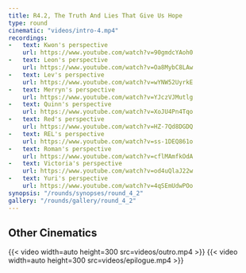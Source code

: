 ```yaml
---
title: R4.2, The Truth And Lies That Give Us Hope
type: round
cinematic: "videos/intro-4.mp4"
recordings:
-   text: Kwon's perspective
    url: https://www.youtube.com/watch?v=90gmdcYAoh0
-   text: Leon's perspective
    url: https://www.youtube.com/watch?v=Oa8MybC8LAw
-   text: Lev's perspective
    url: https://www.youtube.com/watch?v=wYNW52UyrkE
-   text: Merryn's perspective
    url: https://www.youtube.com/watch?v=YJczVJMutlg
-   text: Quinn's perspective
    url: https://www.youtube.com/watch?v=XoJU4Pn4Tqo
-   text: Red's perspective
    url: https://www.youtube.com/watch?v=HZ-7Qd8DGDQ
-   text: REL's perspective
    url: https://www.youtube.com/watch?v=ss-1DEQ861o
-   text: Roman's perspective
    url: https://www.youtube.com/watch?v=cflMAmfkOdA
-   text: Victoria's perspective
    url: https://www.youtube.com/watch?v=od4uQlaJ22w
-   text: Yuri's perspective
    url: https://www.youtube.com/watch?v=4qSEmUdwPOo
synopsis: "/rounds/synopses/round_4_2"
gallery: "/rounds/gallery/round_4_2"
---
```


## Other Cinematics
<div style="display: flex; justify-content: space-around;">
    {{< video width=auto height=300 src=videos/outro.mp4 >}}
    {{< video width=auto height=300 src=videos/epilogue.mp4 >}}
</div>